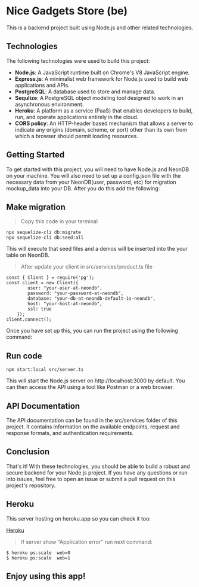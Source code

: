 # Nice Gadgets Store (be)

This is a backend project built using Node.js and other related technologies.

## Technologies

The following technologies were used to build this project:

* **Node.js**: A JavaScript runtime built on Chrome's V8 JavaScript engine.
* **Express.js**: A minimalist web framework for Node.js used to build web applications and APIs.
* **PostgreSQL**: A database used to store and manage data.
* **Sequlize**: A PostgreSQL object modeling tool designed to work in an asynchronous environment.
* **Heroku**: A platform as a service (PaaS) that enables developers to build, run, and operate applications entirely in the cloud.
* **CORS policy**: An HTTP-header based mechanism that allows a server to indicate any origins (domain, scheme, or port) other than its own from which a browser should permit loading resources.

## Getting Started
To get started with this project, you will need to have Node.js and NeonDB on your machine. You will also need to set up a config.json file with the necessary data from your NeonDB(user, password, etc) for migration mockup_data into your DB. After you do this add the following:

## Make migration
>Copy this code in your terminal
```
npx sequelize-cli db:migrate
npx sequelize-cli db:seed:all
```
This will execute that seed files and a demos will be inserted into the your table on NeonDB.

>After update your client in src/services/product.ts file
```
const { Client } = require('pg');
const client = new Client({
        user: "your-user-at-neondb",
        password: "your-password-at-neondb",
        database: "your-db-at-neondb-default-is-neondb",
        host: "your-host-at-neondb",
        ssl: true
    });
client.connect();
```


Once you have set up this, you can run the project using the following command:

## Run code
```
npm start:local src/server.ts
```
This will start the Node.js server on  http://localhost:3000 by default. You can then access the API using a tool like Postman or a web browser.

## API Documentation
The API documentation can be found in the src/services folder of this project. It contains information on the available endpoints, request and response formats, and authentication requirements.

## Conclusion
That's it! With these technologies, you should be able to build a robust and secure backend for your Node.js project. If you have any questions or run into issues, feel free to open an issue or submit a pull request on this project's repository.

## Heroku
This server hosting on heroku.app so you can check it too: 

[Heroku](https://secret-meadow-92340.herokuapp.com/)

>If server show "Application error" run next command:
```
$ heroku ps:scale  web=0
$ heroku ps:scale  web=1
```
## Enjoy using this app!
